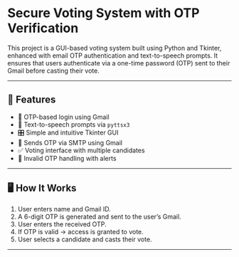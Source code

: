 # Secure Voting System with OTP Verification

This project is a GUI-based voting system built using Python and Tkinter, enhanced with email OTP authentication and text-to-speech prompts. It ensures that users authenticate via a one-time password (OTP) sent to their Gmail before casting their vote.

---

## 🚀 Features

- 🔐 OTP-based login using Gmail
- 🧠 Text-to-speech prompts via `pyttsx3`
- 🎛️ Simple and intuitive Tkinter GUI
- 📩 Sends OTP via SMTP using Gmail
- ✅ Voting interface with multiple candidates
- 🚫 Invalid OTP handling with alerts

---


## 🖥️ How It Works

1. User enters name and Gmail ID.
2. A 6-digit OTP is generated and sent to the user’s Gmail.
3. User enters the received OTP.
4. If OTP is valid → access is granted to vote.
5. User selects a candidate and casts their vote.

---

